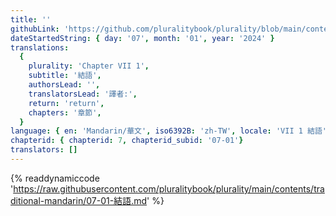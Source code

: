 ```yaml
---
title: ''
githubLink: 'https://github.com/pluralitybook/plurality/blob/main/contents/traditional-mandarin/07-01-結語.md'
dateStartedString: { day: '07', month: '01', year: '2024' }
translations:
  {
    plurality: 'Chapter VII 1',
    subtitle: '結語',
    authorsLead: '',
    translatorsLead: '譯者:',
    return: 'return',
    chapters: '章節',
  }
language: { en: 'Mandarin/華文', iso6392B: 'zh-TW', locale: 'VII 1 結語' }
chapterid: { chapterid: 7, chapterid_subid: '07-01'}
translators: []
---
```

{% readdynamiccode 'https://raw.githubusercontent.com/pluralitybook/plurality/main/contents/traditional-mandarin/07-01-結語.md' %}